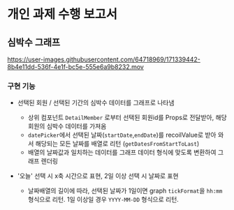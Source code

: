 # 개인 과제 수행 보고서
## 심박수 그래프
https://user-images.githubusercontent.com/64718969/171339442-8b4e11dd-536f-4e1f-bc5e-555e6a9b8232.mov

### 구현 기능
- 선택된 회원 / 선택된 기간의 심박수 데이터를 그래프로 나타냄
    - 상위 컴포넌트 `DetailMember` 로부터 선택된 회원id를 Props로 전달받아, 해당회원의 심박수 데이터를 가져옴
    - `datePicker`에서 선택된 날짜(`startDate`,`endDate`)를 recoilValue로 받아 와서 해당되는 모든 날짜를 배열로 리턴 (`getDatesFromStartToLast`)
    - 배열의 날짜값과 일치하는 데이터를 그래프 데이터 형식에 맞도록 변환하여 그래프 렌더링

- '오늘' 선택 시 x축 시간으로 표현, 2일 이상 선택 시 날짜로 표현
    - 날짜배열의 길이에 따라, 선택된 날짜가 1일이면 graph `tickFormat`을 `hh:mm` 형식으로 리턴. 1일 이상일 경우 `YYYY-MM-DD` 형식으로 리턴.





